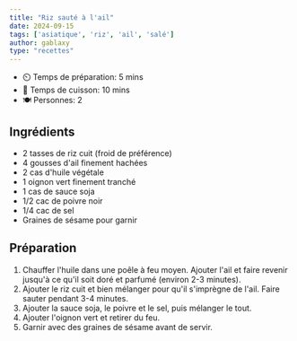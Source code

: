 ```yaml
---
title: "Riz sauté à l'ail"
date: 2024-09-15
tags: ['asiatique', 'riz', 'ail', 'salé']
author: gablaxy
type: "recettes"
---
```


- ⏲️ Temps de préparation: 5 mins
- 🍳 Temps de cuisson: 10 mins
- 🍽️ Personnes: 2

## Ingrédients

- 2 tasses de riz cuit (froid de préférence)
- 4 gousses d'ail finement hachées
- 2 cas d'huile végétale
- 1 oignon vert finement tranché
- 1 cas de sauce soja
- 1/2 cac de poivre noir
- 1/4 cac de sel
- Graines de sésame pour garnir

## Préparation

1. Chauffer l'huile dans une poêle à feu moyen. Ajouter l'ail et faire revenir jusqu'à ce qu'il soit doré et parfumé (environ 2-3 minutes).
2. Ajouter le riz cuit et bien mélanger pour qu'il s'imprègne de l'ail. Faire sauter pendant 3-4 minutes.
3. Ajouter la sauce soja, le poivre et le sel, puis mélanger le tout.
4. Ajouter l'oignon vert et retirer du feu.
5. Garnir avec des graines de sésame avant de servir.

